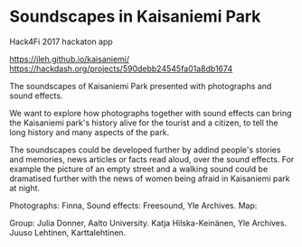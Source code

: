 # Soundscapes in Kaisaniemi Park
Hack4Fi 2017 hackaton app

https://jleh.github.io/kaisaniemi/  
https://hackdash.org/projects/590debb24545fa01a8db1674

The soundscapes of Kaisaniemi Park presented with photographs and sound effects.

We want to explore how photographs together with sound effects can bring the Kaisaniemi park's history alive for the tourist and
a citizen, to tell the long history and many aspects of the park.

The soundscapes could be developed further by addind people's stories and memories, news articles or facts read aloud,
over the sound effects. For example the picture of an empty street and a walking sound could be dramatised further with
the news of women being afraid in Kaisaniemi park at night.

Photographs: Finna, Sound effects: Freesound, Yle Archives. Map:

Group: Julia Donner, Aalto University. Katja Hilska-Keinänen, Yle Archives. Juuso Lehtinen, Karttalehtinen.
